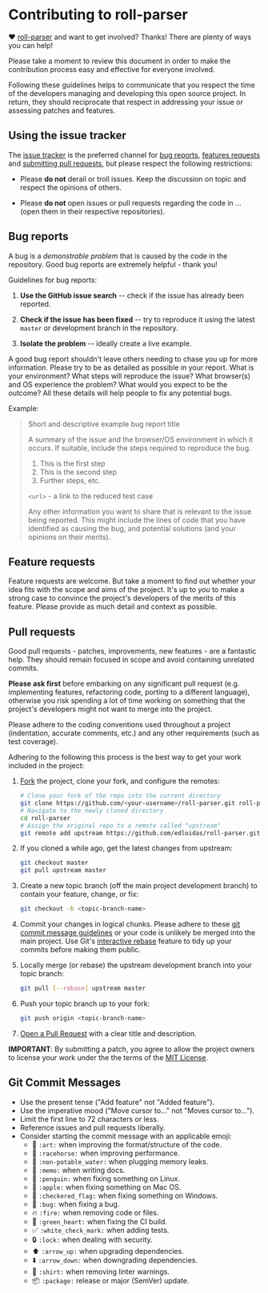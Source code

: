 # Contributing to roll-parser #

♥ [roll-parser](https://github.com/edloidas/roll-parser) and want to get involved?
Thanks! There are plenty of ways you can help!

Please take a moment to review this document in order to make the contribution process easy and effective for everyone involved.

Following these guidelines helps to communicate that you respect the time of the developers managing and developing this open source project. In return, they should reciprocate that respect in addressing your issue or assessing patches and features.

## Using the issue tracker ##

The [issue tracker](https://github.com/edloidas/roll-parser/issues) is the preferred channel for [bug reports](#bugs), [features requests](#features) and [submitting pull requests](#pull-requests), but please respect the following restrictions:

* Please **do not** derail or troll issues. Keep the discussion on topic and respect the opinions of others.

* Please **do not** open issues or pull requests regarding the code in
  ... (open them in their respective repositories).

## Bug reports ##

A bug is a _demonstrable problem_ that is caused by the code in the repository.
Good bug reports are extremely helpful - thank you!

Guidelines for bug reports:

1. **Use the GitHub issue search** -- check if the issue has already been
   reported.

2. **Check if the issue has been fixed** -- try to reproduce it using the
   latest `master` or development branch in the repository.

3. **Isolate the problem** -- ideally create a live example.

A good bug report shouldn't leave others needing to chase you up for more information. Please try to be as detailed as possible in your report. What is your environment? What steps will reproduce the issue? What browser(s) and OS experience the problem? What would you expect to be the outcome? All these details will help people to fix any potential bugs.

Example:

> Short and descriptive example bug report title
>
> A summary of the issue and the browser/OS environment in which it occurs. If suitable, include the steps required to reproduce the bug.
>
> 1. This is the first step
> 2. This is the second step
> 3. Further steps, etc.
>
> `<url>` - a link to the reduced test case
>
> Any other information you want to share that is relevant to the issue being reported. This might include the lines of code that you have identified as causing the bug, and potential solutions (and your opinions on their merits).


## Feature requests ##

Feature requests are welcome. But take a moment to find out whether your idea fits with the scope and aims of the project. It's up to *you* to make a strong case to convince the project's developers of the merits of this feature. Please provide as much detail and context as possible.

## Pull requests ##

Good pull requests - patches, improvements, new features - are a fantastic help. They should remain focused in scope and avoid containing unrelated commits.

**Please ask first** before embarking on any significant pull request (e.g. implementing features, refactoring code, porting to a different language), otherwise you risk spending a lot of time working on something that the project's developers might not want to merge into the project.

Please adhere to the coding conventions used throughout a project (indentation, accurate comments, etc.) and any other requirements (such as test coverage).

Adhering to the following this process is the best way to get your work included in the project:

1. [Fork](http://help.github.com/fork-a-repo/) the project, clone your fork,
   and configure the remotes:

   ```bash
   # Clone your fork of the repo into the current directory
   git clone https://github.com/<your-username>/roll-parser.git roll-parser
   # Navigate to the newly cloned directory
   cd roll-parser
   # Assign the original repo to a remote called "upstream"
   git remote add upstream https://github.com/edloidas/roll-parser.git
   ```

2. If you cloned a while ago, get the latest changes from upstream:

   ```bash
   git checkout master
   git pull upstream master
   ```

3. Create a new topic branch (off the main project development branch) to contain your feature, change, or fix:

   ```bash
   git checkout -b <topic-branch-name>
   ```

4. Commit your changes in logical chunks. Please adhere to these [git commit message guidelines](http://tbaggery.com/2008/04/19/a-note-about-git-commit-messages.html) or your code is unlikely be merged into the main project. Use Git's [interactive rebase](https://help.github.com/articles/interactive-rebase) feature to tidy up your commits before making them public.

5. Locally merge (or rebase) the upstream development branch into your topic branch:

   ```bash
   git pull [--rebase] upstream master
   ```

6. Push your topic branch up to your fork:

   ```bash
   git push origin <topic-branch-name>
   ```

7. [Open a Pull Request](https://help.github.com/articles/using-pull-requests/) with a clear title and description.

**IMPORTANT**: By submitting a patch, you agree to allow the project owners to license your work under the the terms of the [MIT License](LICENSE).

## Git Commit Messages ##

* Use the present tense ("Add feature" not "Added feature").
* Use the imperative mood ("Move cursor to..." not "Moves cursor to...").
* Limit the first line to 72 characters or less.
* Reference issues and pull requests liberally.
* Consider starting the commit message with an applicable emoji:
  - :art: `:art:` when improving the format/structure of the code.
  - :racehorse: `:racehorse:` when improving performance.
  - :non-potable_water: `:non-potable_water:` when plugging memory leaks.
  - :memo: `:memo:` when writing docs.
  - :penguin: `:penguin:` when fixing something on Linux.
  - :apple: `:apple:` when fixing something on Mac OS.
  - :checkered_flag: `:checkered_flag:` when fixing something on Windows.
  - :bug: `:bug:` when fixing a bug.
  - :fire: `:fire:` when removing code or files.
  - :green_heart: `:green_heart:` when fixing the CI build.
  - :white_check_mark: `:white_check_mark:` when adding tests.
  - :lock: `:lock:` when dealing with security.
  - :arrow_up: `:arrow_up:` when upgrading dependencies.
  - :arrow_down: `:arrow_down:` when downgrading dependencies.
  - :shirt: `:shirt:` when removing linter warnings.
  - :package: `:package:` release or major (SemVer) update.

